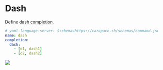 # Dash

Define [dash completion](https://rsteube.github.io/carapace/carapace/gen/dashCompletion.html).

```yaml
# yaml-language-server: $schema=https://carapace.sh/schemas/command.json
name: dash
completion:
  dash:
    - [d1, dash1]
    - [d2, dash2]
```

![](./dash.cast)
